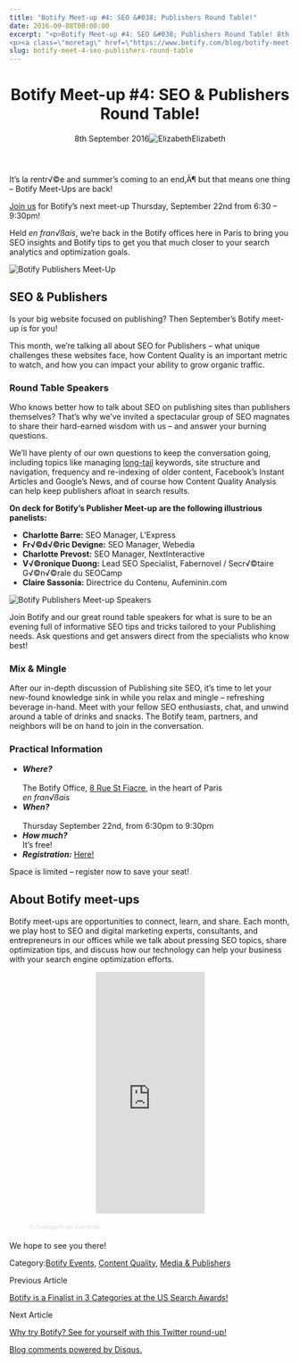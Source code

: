 ```yaml
---
title: "Botify Meet-up #4: SEO &#038; Publishers Round Table!"
date: 2016-09-08T00:00:00
excerpt: "<p>Botify Meet-up #4: SEO &#038; Publishers Round Table! 8th September 2016Elizabeth It&#8217;s la rentr√©e and summer&#8217;s coming to an end‚Ä¶ but that means one thing &#8211; Botify Meet-Ups are back! Join us for Botify&#8217;s next meet-up Thursday, September 22nd from 6:30 &#8211; 9:30pm! Held en fran√ßais, we&#8217;re back in the Botify offices here in Paris&hellip; </p>
<p><a class=\"moretag\" href=\"https://www.botify.com/blog/botify-meet-4-seo-publishers-round-table\">Read the full article</a></p>"
slug: botify-meet-4-seo-publishers-round-table
---
```


<header class="text-center">
<h1 class="font-internacional font-regular normal text-header-one leading-header-one text-typography-accent-2">Botify Meet-up #4: SEO &#038; Publishers Round Table!</h1>
<div class="flex items-center justify-center my-3"><span class="mr-1 font-internacional font-regular normal text-base leading-none text-typography-primary-lighter">8th September 2016</span><img decoding="async" alt="Elizabeth" class="rounded-full w-10 h-10" src="//images.ctfassets.net/tp56mevc46jo/7J44jdDBuwiI2UCwMAKMsu/0f8c5d315932c0144258765c275cfa14/CV5A9804_sq.jpg"><span class="ml-1 font-internacional font-regular normal text-base leading-none text-typography-primary">Elizabeth</span></div>
</header>
<p><span class="font-roboto font-regular normal text-base leading-none Markdown__Container"></p>
<p>It&#8217;s la rentr√©e and summer&#8217;s coming to an end‚Ä¶ but that means one thing &#8211; Botify Meet-Ups are back!</p>
<p><a href="https://www.eventbrite.fr/e/billets-meetup-seo-publishers-27431167360" target="_blank" rel="noopener noreferrer">Join us</a> for Botify&#8217;s next meet-up Thursday, September 22nd from 6:30 &#8211; 9:30pm!</p>
<p>Held <em>en fran√ßais</em>, we&#8217;re back in the Botify offices here in Paris to bring you SEO insights and Botify tips to get you that much closer to your search analytics and optimization goals.</p>
<p><img decoding="async" alt="Botify Publishers Meet-Up" src="https://gm01botify.wpengine.com/wp-content/uploads/2020/01/20160908_054030_Meetup_SEO_Publishers.jpg"></p>
<h2 id="seo-publishers">SEO &#038; Publishers</h2>
<p>Is your big website focused on publishing? Then September&#8217;s Botify meet-up is for you!</p>
<p>This month, we&#8217;re talking all about SEO for Publishers &#8211; what unique challenges these websites face, how Content Quality is an important metric to watch, and how you can impact your ability to grow organic traffic.</p>
<h3 id="round-table-speakers">Round Table Speakers</h3>
<p>Who knows better how to talk about SEO on publishing sites than publishers themselves? That&#8217;s why we&#8217;ve invited a spectacular group of SEO magnates to share their hard-earned wisdom with us &#8211; and answer your burning questions.</p>
<p>We&#8217;ll have plenty of our own questions to keep the conversation going, including topics like managing <a href="https://www.botify.com/learn/guides/keywords-head-terms-vs-long-tail" data-internallinksmanager029f6b8e52c="9" title="long tail keywords" target="_blank" rel="noopener">long-tail</a> keywords, site structure and navigation, frequency and re-indexing of older content, Facebook&#8217;s Instant Articles and Google&#8217;s News, and of course how Content Quality Analysis can help keep publishers afloat in search results. </p>
<p><strong>On deck for Botify&#8217;s Publisher Meet-up are the following illustrious panelists:</strong></p>
<ul>
<li><b>Charlotte Barre:</b> SEO Manager, L&#8217;Express
</li>
<li><b>Fr√©d√©ric Devigne:</b> SEO Manager, Webedia
</li>
<li><b>Charlotte Prevost:</b> SEO Manager, NextInteractive
</li>
<li><b>V√©ronique Duong:</b> Lead SEO Specialist, Fabernovel / Secr√©taire G√©n√©rale du SEOCamp
</li>
<li><b>Claire Sassonia:</b> Directrice du Contenu, Aufeminin.com
</li>
</ul>
<p><img decoding="async" alt="Botify Publishers Meet-up Speakers" src="https://gm01botify.wpengine.com/wp-content/uploads/2020/01/20160920_043442_Botify_Publishers_Meet-Up.png"></p>
<p>Join Botify and our great round table speakers for what is sure to be an evening full of informative SEO tips and tricks tailored to your Publishing needs. Ask questions and get answers direct from the specialists who know best!</p>
<h3 id="mix-mingle">Mix &#038; Mingle</h3>
<p>After our in-depth discussion of Publishing site SEO, it&#8217;s time to let your new-found knowledge sink in while you relax and mingle &#8211; refreshing beverage in-hand. Meet with your fellow SEO enthusiasts, chat, and unwind around a table of drinks and snacks. The Botify team, partners, and neighbors will be on hand to join in the conversation. </p>
<h3 id="practical-information">Practical Information</h3>
<ul>
<li><em><b>Where?</b></em><br /> <br />
The Botify Office, <a href="https://www.google.com/maps/place/8+Rue+Saint-Fiacre,+75002+Paris,+France/@48.8699064,2.343182,17z/data=!3m1!4b1!4m2!3m1!1s0x47e66e3d8ba8c6e1:0xb19e1e2d701ab29e" target="_blank" rel="noopener noreferrer">8 Rue St Fiacre</a>, in the heart of Paris<br />
<em>en fran√ßais</em></li>
<li><em><b>When?</b></em><br /> <br />
Thursday September 22nd, from 6:30pm to 9:30pm</li>
<li><em><b>How much?</b></em> <br />It&#8217;s free!</li>
<li><em><b>Registration:</b></em> <a href="https://www.eventbrite.fr/e/billets-meetup-seo-publishers-27431167360" target="_blank" rel="noopener noreferrer">Here!</a>
</li>
</ul>
<p>Space is limited &#8211; register now to save your seat!</p>
<h2 id="about-botify-meet-ups">About Botify meet-ups</h2>
<p>Botify meet-ups are opportunities to connect, learn, and share. Each month, we play host to SEO and digital marketing experts, consultants, and entrepreneurs in our offices while we talk about pressing SEO topics, share optimization tips, and discuss how our technology can help your business with your search engine optimization efforts. </p>
<div style="width:100%; text-align:center;"><iframe loading="lazy" allowtransparency="true" frameborder="0" height="433" marginheight="0" marginwidth="0" scrolling="no" src="https://www.eventbrite.fr/countdown-widget?eid=27431167360" width="195"></iframe></p>
<div style="font-family:Helvetica, Arial; font-size:10px; padding:5px 0 5px; margin:2px; width:195px; text-align:center;"><a class="powered-by-eb" href="http://www.eventbrite.fr/l/registration-online/" style="color: #dddddd; text-decoration: none;" target="_blank" rel="noopener noreferrer">D√©velopp√© par Eventbrite</a></div>
</div>
<p>We hope to see you there!</p>
<p></span></p>
<div class="tags leading-big border-t border-b border-brand-quaternary-lighter mt-4"><span class="mr-1 font-roboto font-regular normal text-base leading-none">Category:</span><span><a class="uppercase text-typography-accent-1" href="/blog/tag/shows-events/">Botify Events</a><span>, </span></span><span><a class="uppercase text-typography-accent-1" href="/blog/tag/content-quality/">Content Quality</a><span>, </span></span><span><a class="uppercase text-typography-accent-1" href="/blog/tag/publishers/">Media &#038; Publishers</a></span></div>
<footer class="flex justify-center my-5 mx-5">
<div class="mr-1 w-1/2 text-right">
<p><span class="font-internacional font-regular normal text-base leading-none text-typography-primary">Previous Article</span></p>
<p><a class="inline-block mt-2" href="/blog/botify-finalist-3-categories-us-search-awards/"><span class="font-roboto font-regular normal text-base leading-none text-typography-accent-4">Botify is a Finalist in 3 Categories at the US Search Awards!</span></a></div>
<div class="ml-1 w-1/2">
<p><span class="font-internacional font-regular normal text-base leading-none text-typography-primary">Next Article</span></p>
<p><a class="inline-block mt-2" href="/blog/why-try-botify-twitter-reviews/"><span class="font-roboto font-regular normal text-base leading-none text-typography-accent-4">Why try Botify? See for yourself with this Twitter round-up!</span></a></div>
</footer>
<div shortname="botify" title="Botify Meet-up #4: SEO &#038; Publishers Round Table!" url="https://www.botify.com/blog/botify-meet-4-seo-publishers-round-table/">
<div id="disqus_thread_old"></div>
<p><a class="dsq-brlink" href="http://disqus.com">Blog comments powered by <span class="logo-disqus">Disqus</span>.</a></div>
